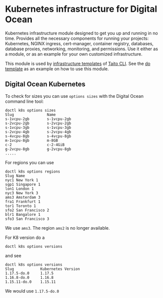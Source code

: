 # Kubernetes infrastructure for Digital Ocean

Kubernetes infrastructure module designed to get you up and running in no time. Provides all the necessary components for running your projects: Kubernetes, NGINX ingress, cert-manager, container registry, databases, database proxies, networking, monitoring, and permissions. Use it either as a module, or as an example for your own customized infrastructure.

This module is used by [infrastructure templates](https://taitounited.github.io/taito-cli/templates#infrastructure-templates) of [Taito CLI](https://taitounited.github.io/taito-cli/). See the [do template](https://github.com/TaitoUnited/taito-templates/tree/master/infrastructure/do/terraform) as an example on how to use this module.


## Digital Ocean Kubernetes

To check for sizes you can use `options sizes` with the Digital Ocean command line tool:

```
doctl k8s options sizes
Slug               Name
s-1vcpu-2gb        s-1vcpu-2gb
s-2vcpu-2gb        s-2vcpu-2gb
s-1vcpu-3gb        s-1vcpu-3gb
s-2vcpu-4gb        s-2vcpu-4gb
s-4vcpu-8gb        s-4vcpu-8gb
m-1vcpu-8gb        m-8GB
c-2                c-2-4GiB
g-2vcpu-8gb        g-2vcpu-8gb
.....
```

For regions you can use

```
doctl k8s options regions
Slug Name
nyc1 New York 1
sgp1 Singapore 1
lon1 London 1
nyc3 New York 3
ams3 Amsterdam 3
fra1 Frankfurt 1
tor1 Toronto 1
sfo2 San Francisco 2
blr1 Bangalore 1
sfo3 San Francisco 3
```

We use `ams3`. The region `ams2` is no longer available.

For K8 version do a 

```
doctl k8s options versions
```

and see
```
doctl k8s options versions
Slug            Kubernetes Version
1.17.5-do.0     1.17.5
1.16.8-do.0     1.16.8
1.15.11-do.0    1.15.11
```

We would use `1.17.5-do.0`